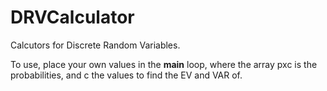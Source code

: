 # DRVCalculator
Calcutors for Discrete Random Variables.

To use, place your own values in the __main__ loop, where the array pxc is the probabilities, and c the values to find the EV and VAR of.
